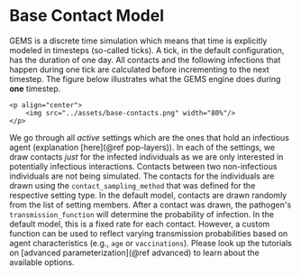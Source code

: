 # Base Contact Model

GEMS is a discrete time simulation which means that time is explicitly modeled in timesteps (so-called ticks).
A tick, in the default configuration, has the duration of one day.
All contacts and the following infections that happen during one tick are calculated before incrementing to the next timestep.
The figure below illustrates what the GEMS engine does during **one** timestep.

```@raw html
<p align="center">
    <img src="../assets/base-contacts.png" width="80%"/>
</p>
```

We go through all *active* settings which are the ones that hold an infectious agent (explanation [here](@ref pop-layers)).
In each of the settings, we draw contacts *just* for the infected individuals as we are only interested in potentially infectious interactions.
Contacts between two non-infectious individuals are not being simulated.
The contacts for the individuals are drawn using the `contact_sampling_method` that was defined for the respective setting type.
In the default model, contacts are drawn randomly from the list of setting members.
After a contact was drawn, the pathogen's `transmission_function` will determine the probability of infection.
In the default model, this is a fixed rate for each contact.
However, a custom function can be used to reflect varying transmission probabilities based on agent characteristics (e.g., `age` or `vaccinations`).
Please look up the tutorials on [advanced parameterization](@ref advanced) to learn about the available options.